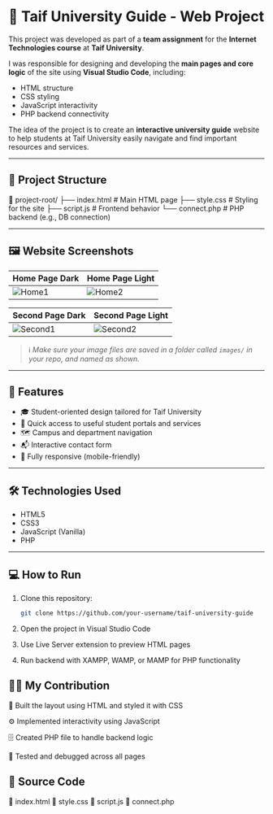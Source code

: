 # 🧭 Taif University Guide - Web Project

This project was developed as part of a **team assignment** for the **Internet Technologies course** at **Taif University**.

I was responsible for designing and developing the **main pages and core logic** of the site using **Visual Studio Code**, including:

- HTML structure  
- CSS styling  
- JavaScript interactivity  
- PHP backend connectivity  

The idea of the project is to create an **interactive university guide** website to help students at Taif University easily navigate and find important resources and services.

---

## 📁 Project Structure

📁 project-root/
├── index.html # Main HTML page
├── style.css # Styling for the site
├── script.js # Frontend behavior
└── connect.php # PHP backend (e.g., DB connection)


---

## 🖼️ Website Screenshots

| Home Page Dark | Home Page Light |
|-----------|----------|
| ![Home1](./images/screenshot1.png) | ![Home2](./images/screenshot2.png) |

| Second Page Dark | Second Page Light |
|----------|--------------|
| ![Second1](./images/screenshot3.png) | ![Second2](./images/screenshot4.png) |

> ℹ️ *Make sure your image files are saved in a folder called `images/` in your repo, and named as shown.*

---

## 🚀 Features

- 🎓 Student-oriented design tailored for Taif University
- 🔗 Quick access to useful student portals and services
- 🗺️ Campus and department navigation
- 📬 Interactive contact form
- 📱 Fully responsive (mobile-friendly)

---

## 🛠️ Technologies Used

- HTML5
- CSS3
- JavaScript (Vanilla)
- PHP

---

## 💻 How to Run

1. Clone this repository:
   ```bash
   git clone https://github.com/your-username/taif-university-guide

2. Open the project in Visual Studio Code

3. Use Live Server extension to preview HTML pages

4. Run backend with XAMPP, WAMP, or MAMP for PHP functionality

## 🧑‍💻 My Contribution
🧱 Built the layout using HTML and styled it with CSS

⚙️ Implemented interactivity using JavaScript

🗄️ Created PHP file to handle backend logic

🧪 Tested and debugged across all pages

## 📝 Source Code
🔹 index.html
🔹 style.css
🔹 script.js
🔹 connect.php



